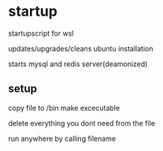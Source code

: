# startup
startupscript for wsl

updates/upgrades/cleans ubuntu installation 

starts mysql and redis server(deamonized)

## setup

copy file to /bin
make excecutable

delete everything you dont need from the file

run anywhere by calling filename
